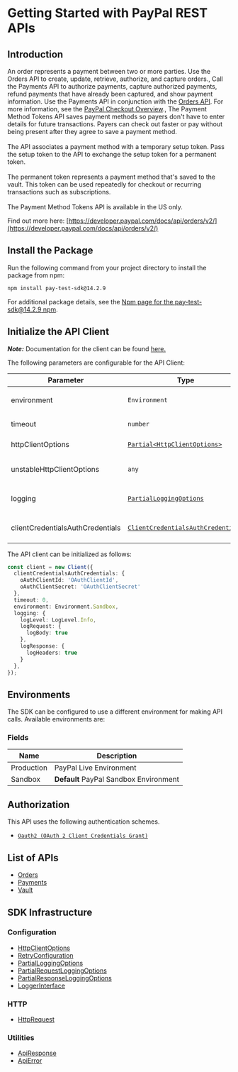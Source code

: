 
# Getting Started with PayPal REST APIs

## Introduction

An order represents a payment between two or more parties. Use the Orders API to create, update, retrieve, authorize, and capture orders., Call the Payments API to authorize payments, capture authorized payments, refund payments that have already been captured, and show payment information. Use the Payments API in conjunction with the <a href="/docs/api/orders/v2/">Orders API</a>. For more information, see the <a href="/docs/checkout/">PayPal Checkout Overview</a>., The Payment Method Tokens API saves payment methods so payers don't have to enter details for future transactions. Payers can check out faster or pay without being present after they agree to save a payment method.<br><br>The API associates a payment method with a temporary setup token. Pass the setup token to the API to exchange the setup token for a permanent token.<br><br>The permanent token represents a payment method that's saved to the vault. This token can be used repeatedly for checkout or recurring transactions such as subscriptions.<br><br>The Payment Method Tokens API is available in the US only.

Find out more here: [https://developer.paypal.com/docs/api/orders/v2/](https://developer.paypal.com/docs/api/orders/v2/)

## Install the Package

Run the following command from your project directory to install the package from npm:

```bash
npm install pay-test-sdk@14.2.9
```

For additional package details, see the [Npm page for the pay-test-sdk@14.2.9 npm](https://www.npmjs.com/package/pay-test-sdk/v/14.2.9).

## Initialize the API Client

**_Note:_** Documentation for the client can be found [here.](https://www.github.com/tahaali2000/pay-test-js-sdk/tree/14.2.9/doc/client.md)

The following parameters are configurable for the API Client:

| Parameter | Type | Description |
|  --- | --- | --- |
| environment | `Environment` | The API environment. <br> **Default: `Environment.Sandbox`** |
| timeout | `number` | Timeout for API calls.<br>*Default*: `0` |
| httpClientOptions | [`Partial<HttpClientOptions>`](https://www.github.com/tahaali2000/pay-test-js-sdk/tree/14.2.9/doc/http-client-options.md) | Stable configurable http client options. |
| unstableHttpClientOptions | `any` | Unstable configurable http client options. |
| logging | [`PartialLoggingOptions`](https://www.github.com/tahaali2000/pay-test-js-sdk/tree/14.2.9/doc/partial-logging-options.md) | Logging Configuration to enable logging |
| clientCredentialsAuthCredentials | [`ClientCredentialsAuthCredentials`](https://www.github.com/tahaali2000/pay-test-js-sdk/tree/14.2.9/doc/auth/oauth-2-client-credentials-grant.md) | The credential object for clientCredentialsAuth |

The API client can be initialized as follows:

```ts
const client = new Client({
  clientCredentialsAuthCredentials: {
    oAuthClientId: 'OAuthClientId',
    oAuthClientSecret: 'OAuthClientSecret'
  },
  timeout: 0,
  environment: Environment.Sandbox,
  logging: {
    logLevel: LogLevel.Info,
    logRequest: {
      logBody: true
    },
    logResponse: {
      logHeaders: true
    }
  },
});
```

## Environments

The SDK can be configured to use a different environment for making API calls. Available environments are:

### Fields

| Name | Description |
|  --- | --- |
| Production | PayPal Live Environment |
| Sandbox | **Default** PayPal Sandbox Environment |

## Authorization

This API uses the following authentication schemes.

* [`Oauth2 (OAuth 2 Client Credentials Grant)`](https://www.github.com/tahaali2000/pay-test-js-sdk/tree/14.2.9/doc/auth/oauth-2-client-credentials-grant.md)

## List of APIs

* [Orders](https://www.github.com/tahaali2000/pay-test-js-sdk/tree/14.2.9/doc/controllers/orders.md)
* [Payments](https://www.github.com/tahaali2000/pay-test-js-sdk/tree/14.2.9/doc/controllers/payments.md)
* [Vault](https://www.github.com/tahaali2000/pay-test-js-sdk/tree/14.2.9/doc/controllers/vault.md)

## SDK Infrastructure

### Configuration

* [HttpClientOptions](https://www.github.com/tahaali2000/pay-test-js-sdk/tree/14.2.9/doc/http-client-options.md)
* [RetryConfiguration](https://www.github.com/tahaali2000/pay-test-js-sdk/tree/14.2.9/doc/retry-configuration.md)
* [PartialLoggingOptions](https://www.github.com/tahaali2000/pay-test-js-sdk/tree/14.2.9/doc/partial-logging-options.md)
* [PartialRequestLoggingOptions](https://www.github.com/tahaali2000/pay-test-js-sdk/tree/14.2.9/doc/partial-request-logging-options.md)
* [PartialResponseLoggingOptions](https://www.github.com/tahaali2000/pay-test-js-sdk/tree/14.2.9/doc/partial-response-logging-options.md)
* [LoggerInterface](https://www.github.com/tahaali2000/pay-test-js-sdk/tree/14.2.9/doc/logger-interface.md)

### HTTP

* [HttpRequest](https://www.github.com/tahaali2000/pay-test-js-sdk/tree/14.2.9/doc/http-request.md)

### Utilities

* [ApiResponse](https://www.github.com/tahaali2000/pay-test-js-sdk/tree/14.2.9/doc/api-response.md)
* [ApiError](https://www.github.com/tahaali2000/pay-test-js-sdk/tree/14.2.9/doc/api-error.md)

